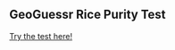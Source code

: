 ## GeoGuessr Rice Purity Test
[Try the test here!](https://CLDPika.github.io/GeoGuessr-Rice-Purity-Test)
